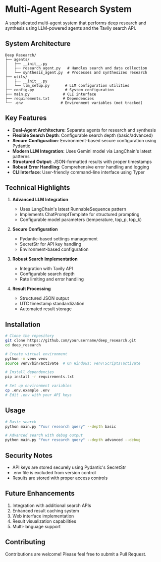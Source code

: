 # Multi-Agent Research System

A sophisticated multi-agent system that performs deep research and synthesis using LLM-powered agents and the Tavily search API.

## System Architecture

```
Deep Research/
├── agents/
│   ├── __init__.py
│   ├── research_agent.py   # Handles search and data collection
│   └── synthesis_agent.py  # Processes and synthesizes research
├── utils/
│   ├── __init__.py
│   └── llm_setup.py       # LLM configuration utilities
├── config.py              # System configuration
├── main.py               # CLI interface
├── requirements.txt      # Dependencies
└── .env                 # Environment variables (not tracked)
```

## Key Features

- **Dual-Agent Architecture**: Separate agents for research and synthesis
- **Flexible Search Depth**: Configurable search depth (basic/advanced)
- **Secure Configuration**: Environment-based secure configuration using Pydantic
- **Modern LLM Integration**: Uses Gemini model via LangChain's latest patterns
- **Structured Output**: JSON-formatted results with proper timestamps
- **Robust Error Handling**: Comprehensive error handling and logging
- **CLI Interface**: User-friendly command-line interface using Typer

## Technical Highlights

1. **Advanced LLM Integration**
   - Uses LangChain's latest RunnableSequence pattern
   - Implements ChatPromptTemplate for structured prompting
   - Configurable model parameters (temperature, top_p, top_k)

2. **Secure Configuration**
   - Pydantic-based settings management
   - SecretStr for API key handling
   - Environment-based configuration

3. **Robust Search Implementation**
   - Integration with Tavily API
   - Configurable search depth
   - Rate limiting and error handling

4. **Result Processing**
   - Structured JSON output
   - UTC timestamp standardization
   - Automated result storage

## Installation

```bash
# Clone the repository
git clone https://github.com/yourusername/deep_research.git
cd deep_research

# Create virtual environment
python -m venv venv
source venv/bin/activate  # On Windows: venv\Scripts\activate

# Install dependencies
pip install -r requirements.txt

# Set up environment variables
cp .env.example .env
# Edit .env with your API keys
```

## Usage

```bash
# Basic search
python main.py "Your research query" --depth basic

# Advanced search with debug output
python main.py "Your research query" --depth advanced --debug
```

## Security Notes

- API keys are stored securely using Pydantic's SecretStr
- .env file is excluded from version control
- Results are stored with proper access controls

## Future Enhancements

1. Integration with additional search APIs
2. Enhanced result caching system
3. Web interface implementation
4. Result visualization capabilities
5. Multi-language support

## Contributing

Contributions are welcome! Please feel free to submit a Pull Request.
